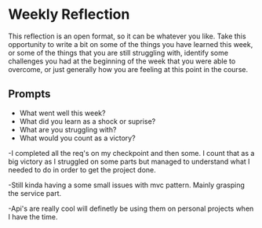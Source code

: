 # Weekly Reflection
This reflection is an open format, so it can be whatever you like. Take this opportunity to write a bit on some of the things you have learned this week, or some of the things that you are still struggling with, identify some challenges you had at the beginning of the week that you were able to overcome, or just generally how you are feeling at this point in the course.

## Prompts
- What went well this week?
- What did you learn as a shock or suprise?
- What are you struggling with?
- What would you count as a victory?

-I completed all the req's on my checkpoint and then some. I count that as a big victory as I struggled on some parts but managed to understand what I needed to do in order to get the project done.

-Still kinda having a some small issues with mvc pattern. Mainly grasping the service part.

-Api's are really cool will definetly be using them on personal projects when I have the time.